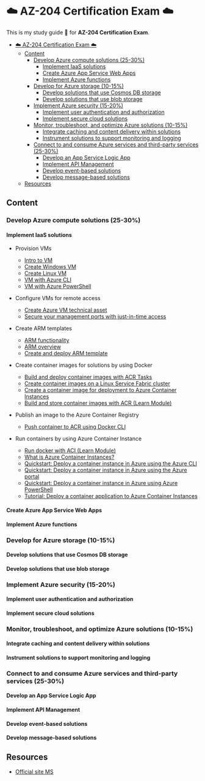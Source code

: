 # :cloud: AZ-204 Certification Exam :cloud:

This is my study guide :pencil: for **AZ-204 Certification Exam**.

- [:cloud: AZ-204 Certification Exam :cloud:](#️-az-204-certification-exam-️)
  - [Content](#content)
    - [Develop Azure compute solutions (25-30%)](#develop-azure-compute-solutions-25-30)
      - [Implement IaaS solutions](#implement-iaas-solutions)
      - [Create Azure App Service Web Apps](#create-azure-app-service-web-apps)
      - [Implement Azure functions](#implement-azure-functions)
    - [Develop for Azure storage (10-15%)](#develop-for-azure-storage-10-15)
      - [Develop solutions that use Cosmos DB storage](#develop-solutions-that-use-cosmos-db-storage)
      - [Develop solutions that use blob storage](#develop-solutions-that-use-blob-storage)
    - [Implement Azure security (15-20%)](#implement-azure-security-15-20)
      - [Implement user authentication and authorization](#implement-user-authentication-and-authorization)
      - [Implement secure cloud solutions](#implement-secure-cloud-solutions)
    - [Monitor, troubleshoot, and optimize Azure solutions (10-15%)](#monitor-troubleshoot-and-optimize-azure-solutions-10-15)
      - [Integrate caching and content delivery within solutions](#integrate-caching-and-content-delivery-within-solutions)
      - [Instrument solutions to support monitoring and logging](#instrument-solutions-to-support-monitoring-and-logging)
    - [Connect to and consume Azure services and third-party services (25-30%)](#connect-to-and-consume-azure-services-and-third-party-services-25-30)
      - [Develop an App Service Logic App](#develop-an-app-service-logic-app)
      - [Implement API Management](#implement-api-management)
      - [Develop event-based solutions](#develop-event-based-solutions)
      - [Develop message-based solutions](#develop-message-based-solutions)
  - [Resources](#resources)

## Content

### Develop Azure compute solutions (25-30%)

#### Implement IaaS solutions

- Provision VMs
  - [Intro to VM](https://docs.microsoft.com/es-es/learn/modules/intro-to-azure-virtual-machines/)
  - [Create Windows VM](https://docs.microsoft.com/es-es/learn/modules/create-windows-virtual-machine-in-azure/)
  - [Create Linux VM](https://docs.microsoft.com/es-es/learn/modules/create-linux-virtual-machine-in-azure/)
  - [VM with Azure CLI](https://docs.microsoft.com/es-es/learn/modules/manage-virtual-machines-with-azure-cli/)
  - [VM with Azure PowerShell](https://docs.microsoft.com/en-us/azure/virtual-machines/windows/tutorial-manage-vm)

- Configure VMs for remote access
  - [Create Azure VM technical asset](https://docs.microsoft.com/en-us/azure/marketplace/partner-center-portal/create-azure-vm-technical-asset)
  - [Secure your management ports with just-in-time access](https://docs.microsoft.com/en-us/azure/security-center/security-center-just-in-time)
- Create ARM templates
  - [ARM functionality](https://docs.microsoft.com/en-us/azure/architecture/building-blocks/extending-templates/)
  - [ARM overview](https://docs.microsoft.com/en-us/azure/azure-resource-manager/templates/overview)
  - [Create and deploy ARM template](https://docs.microsoft.com/en-us/azure/azure-resource-manager/templates/template-tutorial-create-first-template?tabs=azure-powershell)

- Create container images for solutions by using Docker
  - [Build and deploy container images with ACR Tasks](https://docs.microsoft.com/en-us/azure/container-registry/container-registry-tutorial-quick-task)
  - [Create container images on a Linux Service Fabric cluster](https://docs.microsoft.com/en-us/azure/service-fabric/service-fabric-tutorial-create-container-images)
  - [Create a container image for deployment to Azure Container Instances](https://docs.microsoft.com/en-us/azure/service-fabric/service-fabric-tutorial-create-container-images)
  - [Build and store container images with ACR (Learn Module)](https://docs.microsoft.com/en-us/learn/modules/build-and-store-container-images/)

- Publish an image to the Azure Container Registry
  - [Push container to ACR using Docker CLI](https://docs.microsoft.com/en-us/azure/container-registry/container-registry-get-started-docker-cli)

- Run containers by using Azure Container Instance
  - [Run docker with ACI (Learn Module)](https://docs.microsoft.com/en-us/learn/modules/run-docker-with-azure-container-instances/)
  - [What is Azure Container Instances?](https://docs.microsoft.com/en-us/azure/container-instances/container-instances-overview)
  - [Quickstart: Deploy a container instance in Azure using the Azure CLI](https://docs.microsoft.com/en-us/azure/container-instances/container-instances-quickstart)
  - [Quickstart: Deploy a container instance in Azure using the Azure portal](https://docs.microsoft.com/en-us/azure/container-instances/container-instances-quickstart-portal)
  - [Quickstart: Deploy a container instance in Azure using Azure PowerShell](https://docs.microsoft.com/en-us/azure/container-instances/container-instances-quickstart-powershell)
  - [Tutorial: Deploy a container application to Azure Container Instances](https://docs.microsoft.com/en-us/azure/container-instances/container-instances-tutorial-deploy-app)

#### Create Azure App Service Web Apps

#### Implement Azure functions

### Develop for Azure storage (10-15%)

#### Develop solutions that use Cosmos DB storage

#### Develop solutions that use blob storage

### Implement Azure security (15-20%)

#### Implement user authentication and authorization

#### Implement secure cloud solutions

### Monitor, troubleshoot, and optimize Azure solutions (10-15%)

#### Integrate caching and content delivery within solutions

#### Instrument solutions to support monitoring and logging

### Connect to and consume Azure services and third-party services (25-30%)

#### Develop an App Service Logic App

#### Implement API Management

#### Develop event-based solutions

#### Develop message-based solutions

## Resources

- [Official site MS](https://docs.microsoft.com/en-us/learn/certifications/exams/az-204)
